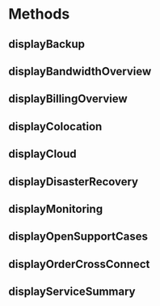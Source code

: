 # Methods

## displayBackup

## displayBandwidthOverview

## displayBillingOverview

## displayColocation

## displayCloud

## displayDisasterRecovery

## displayMonitoring

## displayOpenSupportCases

## displayOrderCrossConnect

## displayServiceSummary
